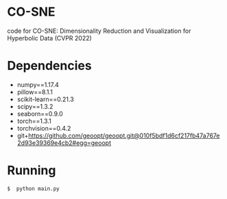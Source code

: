 # CO-SNE
code for CO-SNE: Dimensionality Reduction and Visualization for Hyperbolic Data (CVPR 2022)

# Dependencies

* numpy==1.17.4
* pillow==8.1.1
* scikit-learn==0.21.3
* scipy==1.3.2
* seaborn==0.9.0
* torch==1.3.1
* torchvision==0.4.2
* git+https://github.com/geoopt/geoopt.git@010f5bdf1d6cf217fb47a767e2d93e39369e4cb2#egg=geoopt

# Running

```bash
$  python main.py
```

